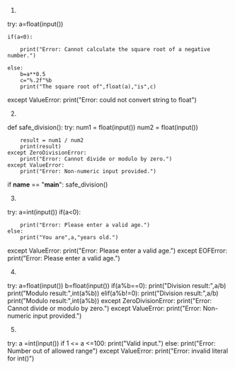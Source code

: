 1.
try:
    a=float(input())
            
    if(a<0):
        
        print("Error: Cannot calculate the square root of a negative number.")
    
    else:
        b=a**0.5
        c="%.2f"%b
        print("The square root of",float(a),"is",c)
except ValueError:
    print("Error: could not convert string to float")

2.
def safe_division():
    try:
        num1 = float(input())
        num2 = float(input())
        
        result = num1 / num2
        print(result)
    except ZeroDivisionError:
        print("Error: Cannot divide or modulo by zero.")
    except ValueError:
        print("Error: Non-numeric input provided.")

if __name__ == "__main__":
    safe_division()

3.
try:
    a=int(input())
    if(a<0):
        
        print("Error: Please enter a valid age.")
    else:
        print("You are",a,"years old.")

    
except ValueError:
    print("Error: Please enter a valid age.")
except EOFError:
    print("Error: Please enter a valid age.")

4.
try:
    a=float(input())
    b=float(input())
    if(a%b==0):
        print("Division result:",a/b)
        print("Modulo result:",int(a%b))
    elif(a%b!=0):
        print("Division result:",a/b)
        print("Modulo result:",int(a%b))
except ZeroDivisionError:
    print("Error: Cannot divide or modulo by zero.")
except ValueError:
    print("Error: Non-numeric input provided.")

5.
try:
    a =int(input())
    if 1 <= a <=100:
        print("Valid input.")
    else:
        print("Error: Number out of allowed range")
except ValueError:
    print("Error: invalid literal for int()")
